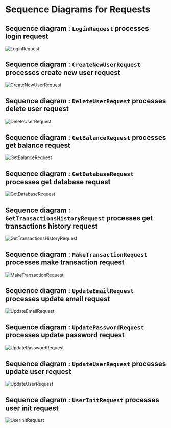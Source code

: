 # Sequence Diagrams for Requests


## Sequence diagram : `LoginRequest` processes login request

<!-- image of Diagram from plantuml server -->
![LoginRequest](https://www.plantuml.com/plantuml/proxy?cache=no&src=https://raw.githubusercontent.com/7osssam/QT-Banking-System-Server/master/docs/diagrams/sequence-diagrams/Requests/LoginRequest.puml)


## Sequence diagram : `CreateNewUserRequest ` processes create new user request

<!-- image of Diagram from plantuml server -->
![CreateNewUserRequest](https://www.plantuml.com/plantuml/proxy?cache=no&src=https://raw.githubusercontent.com/7osssam/QT-Banking-System-Server/master/docs/diagrams/sequence-diagrams/Requests/CreateNewUserRequest.puml)

## Sequence diagram : `DeleteUserRequest` processes delete user request

<!-- image of Diagram from plantuml server -->
![DeleteUserRequest](https://www.plantuml.com/plantuml/proxy?cache=no&src=https://raw.githubusercontent.com/7osssam/QT-Banking-System-Server/master/docs/diagrams/sequence-diagrams/Requests/DeleteUserRequest.puml)

## Sequence diagram : `GetBalanceRequest` processes get balance request

<!-- image of Diagram from plantuml server -->
![GetBalanceRequest](https://www.plantuml.com/plantuml/proxy?cache=no&src=https://raw.githubusercontent.com/7osssam/QT-Banking-System-Server/master/docs/diagrams/sequence-diagrams/Requests/GetBalanceRequest.puml)

## Sequence diagram : `GetDatabaseRequest` processes get database request

<!-- image of Diagram from plantuml server -->
![GetDatabaseRequest](https://www.plantuml.com/plantuml/proxy?cache=no&src=https://raw.githubusercontent.com/7osssam/QT-Banking-System-Server/master/docs/diagrams/sequence-diagrams/Requests/GetDatabaseRequest.puml)

## Sequence diagram : `GetTransactionsHistoryRequest` processes get transactions history request

<!-- image of Diagram from plantuml server -->
![GetTransactionsHistoryRequest](https://www.plantuml.com/plantuml/proxy?cache=no&src=https://raw.githubusercontent.com/7osssam/QT-Banking-System-Server/master/docs/diagrams/sequence-diagrams/Requests/GetTransactionsHistoryRequest.puml)

## Sequence diagram : `MakeTransactionRequest` processes make transaction request

<!-- image of Diagram from plantuml server -->
![MakeTransactionRequest](https://www.plantuml.com/plantuml/proxy?cache=no&src=https://raw.githubusercontent.com/7osssam/QT-Banking-System-Server/master/docs/diagrams/sequence-diagrams/Requests/MakeTransactionRequest.puml)

## Sequence diagram : `UpdateEmailRequest` processes update email request

<!-- image of Diagram from plantuml server -->
![UpdateEmailRequest](https://www.plantuml.com/plantuml/proxy?cache=no&src=https://raw.githubusercontent.com/7osssam/QT-Banking-System-Server/master/docs/diagrams/sequence-diagrams/Requests/UpdateEmailRequest.puml)

## Sequence diagram : `UpdatePasswordRequest` processes update password request

<!-- image of Diagram from plantuml server -->
![UpdatePasswordRequest](https://www.plantuml.com/plantuml/proxy?cache=no&src=https://raw.githubusercontent.com/7osssam/QT-Banking-System-Server/master/docs/diagrams/sequence-diagrams/Requests/UpdatePasswordRequest.puml)

## Sequence diagram : `UpdateUserRequest` processes update user request

<!-- image of Diagram from plantuml server -->
![UpdateUserRequest](https://www.plantuml.com/plantuml/proxy?cache=no&src=https://raw.githubusercontent.com/7osssam/QT-Banking-System-Server/master/docs/diagrams/sequence-diagrams/Requests/UpdateUserRequest.puml)

## Sequence diagram : `UserInitRequest` processes user init request

<!-- image of Diagram from plantuml server -->
![UserInitRequest](https://www.plantuml.com/plantuml/proxy?cache=no&src=https://raw.githubusercontent.com/7osssam/QT-Banking-System-Server/master/docs/diagrams/sequence-diagrams/Requests/UserInitRequest.puml)